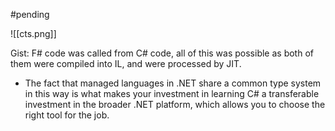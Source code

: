 
#pending

![[cts.png]]

Gist: F# code was called from C# code, all of this was possible as both of them were compiled into IL, and were processed by JIT.
- The fact that managed languages in .NET share a common type system in this way is what makes your investment in learning C# a transferable investment in the broader .NET platform, which allows you to choose the right tool for the job.